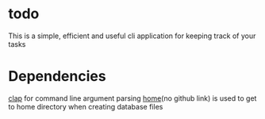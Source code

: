 # todo
This is a simple, efficient and useful cli application for keeping track of your tasks

# Dependencies
[clap](https://github.com/clap-rs/clap) for command line argument parsing 
[home](https://crates.io/crates/home)(no github link) is used to get to home directory when creating database files
